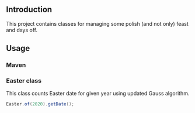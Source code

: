 ## Introduction

This project contains classes for managing some polish (and not only) feast and days off.

## Usage

### Maven
### Easter class

This class counts Easter date for given year using updated Gauss algorithm.

```java
Easter.of(2020).getDate();
```
